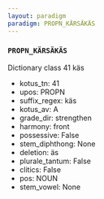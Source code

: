 ```yaml
---
layout: paradigm
paradigm: PROPN_KÄRSÄKÄS
---
```

### ` PROPN_KÄRSÄKÄS `

Dictionary class 41 käs
* kotus_tn: 41
* upos: PROPN
* suffix_regex: käs
* kotus_av: A
* grade_dir: strengthen
* harmony: front
* possessive: False
* stem_diphthong: None
* deletion: äs
* plurale_tantum: False
* clitics: False
* pos: NOUN
* stem_vowel: None
